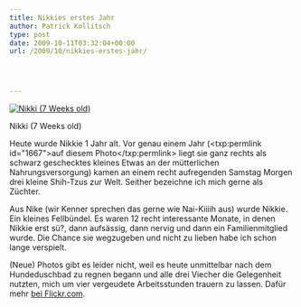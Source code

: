 ```yaml
---
title: Nikkies erstes Jahr
author: Patrick Kollitsch
type: post
date: 2009-10-11T03:32:04+00:00
url: /2009/10/nikkies-erstes-jahr/




---
```

<div class="flickr">
  <a href="http://www.flickr.com/photos/schreibblogade/3066048768/" title="Nikki (7 Weeks old)"><img src="//farm4.static.flickr.com/3243/3066048768_ff8b8d6979.jpg" alt="Nikki (7 Weeks old)" /></a></p> 
  
  <p>
    Nikki (7 Weeks old)
  </p>
</div>

Heute wurde Nikkie 1 Jahr alt. Vor genau einem Jahr (<txp:permlink id="1667">auf diesem Photo</txp:permlink> liegt sie ganz rechts als schwarz geschecktes kleines Etwas an der mütterlichen Nahrungsversorgung) kamen an einem recht aufregenden Samstag Morgen drei kleine Shih-Tzus zur Welt. Seither bezeichne ich mich gerne als Züchter. 

Aus Nike (wir Kenner sprechen das gerne wie Nai-Kiiiih aus) wurde Nikkie. Ein kleines Fellbündel. Es waren 12 recht interessante Monate, in denen Nikkie erst sü?, dann aufsässig, dann nervig und dann ein Familienmitglied wurde. Die Chance sie wegzugeben und nicht zu lieben habe ich schon lange verspielt.

(Neue) Photos gibt es leider nicht, weil es heute unmittelbar nach dem Hundeduschbad zu regnen begann und alle drei Viecher die Gelegenheit nutzten, mich um vier vergeudete Arbeitsstunden trauern zu lassen. Dafür mehr [bei Flickr.com][1].

 [1]: http://www.flickr.com/photos/schreibblogade/